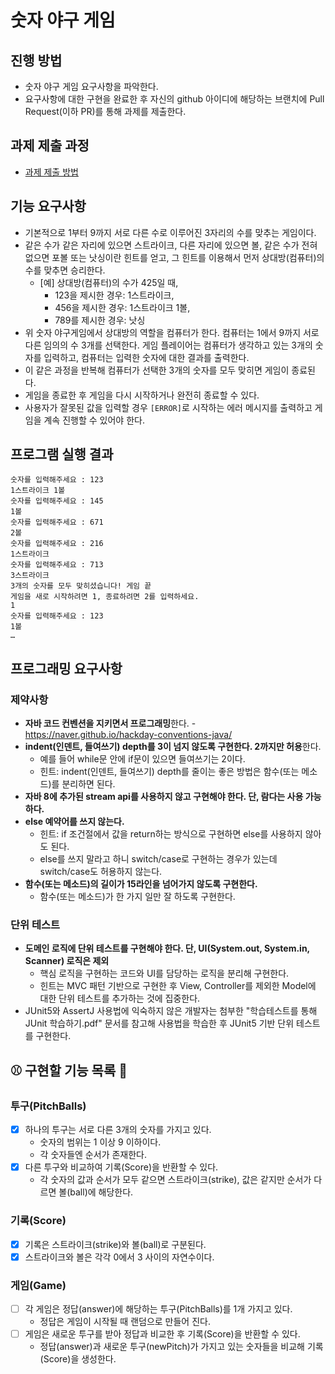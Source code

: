 # 숫자 야구 게임
## 진행 방법
* 숫자 야구 게임 요구사항을 파악한다.
* 요구사항에 대한 구현을 완료한 후 자신의 github 아이디에 해당하는 브랜치에 Pull Request(이하 PR)를 통해 과제를 제출한다.

## 과제 제출 과정
* [과제 제출 방법](https://github.com/next-step/nextstep-docs/tree/master/precourse)

## 기능 요구사항
- 기본적으로 1부터 9까지 서로 다른 수로 이루어진 3자리의 수를 맞추는 게임이다.
- 같은 수가 같은 자리에 있으면 스트라이크, 다른 자리에 있으면 볼, 같은 수가 전혀 없으면 포볼 또는 낫싱이란 힌트를 얻고,
그 힌트를 이용해서 먼저 상대방(컴퓨터)의 수를 맞추면 승리한다.
  - [예] 상대방(컴퓨터)의 수가 425일 때, 
    - 123을 제시한 경우: 1스트라이크, 
    - 456을 제시한 경우: 1스트라이크 1볼, 
    - 789를 제시한 경우: 낫싱
- 위 숫자 야구게임에서 상대방의 역할을 컴퓨터가 한다. 컴퓨터는 1에서 9까지 서로 다른 임의의 수 3개를 선택한다. 게임 플레이어는 컴퓨터가 생각하고 있는 3개의 숫자를 입력하고, 컴퓨터는 입력한 숫자에 대한 결과를 출력한다.
- 이 같은 과정을 반복해 컴퓨터가 선택한 3개의 숫자를 모두 맞히면 게임이 종료된다.
- 게임을 종료한 후 게임을 다시 시작하거나 완전히 종료할 수 있다. 
- 사용자가 잘못된 값을 입력할 경우 `[ERROR]`로 시작하는 에러 메시지를 출력하고 게임을 계속 진행할 수 있어야 한다.

## 프로그램 실행 결과
```
숫자를 입력해주세요 : 123
1스트라이크 1볼 
숫자를 입력해주세요 : 145
1볼 
숫자를 입력해주세요 : 671
2볼
숫자를 입력해주세요 : 216
1스트라이크
숫자를 입력해주세요 : 713
3스트라이크
3개의 숫자를 모두 맞히셨습니다! 게임 끝
게임을 새로 시작하려면 1, 종료하려면 2를 입력하세요.
1
숫자를 입력해주세요 : 123
1볼
…
```

## 프로그래밍 요구사항
### 제약사항
- **자바 코드 컨벤션을 지키면서 프로그래밍**한다.
  -https://naver.github.io/hackday-conventions-java/
- **indent(인덴트, 들여쓰기) depth를 3이 넘지 않도록 구현한다. 2까지만 허용**한다.
  - 예를 들어 while문 안에 if문이 있으면 들여쓰기는 2이다.
  - 힌트: indent(인덴트, 들여쓰기) depth를 줄이는 좋은 방법은 함수(또는 메소드)를 분리하면 된다.
- **자바 8에 추가된 stream api를 사용하지 않고 구현해야 한다. 단, 람다는 사용 가능하다.**
- **else 예약어를 쓰지 않는다.**
  - 힌트: if 조건절에서 값을 return하는 방식으로 구현하면 else를 사용하지 않아도 된다.
  - else를 쓰지 말라고 하니 switch/case로 구현하는 경우가 있는데 switch/case도 허용하지 않는다.
- **함수(또는 메소드)의 길이가 15라인을 넘어가지 않도록 구현한다.**
  - 함수(또는 메소드)가 한 가지 일만 잘 하도록 구현한다.
### 단위 테스트
- **도메인 로직에 단위 테스트를 구현해야 한다. 단, UI(System.out, System.in, Scanner) 로직은 제외**
  - 핵심 로직을 구현하는 코드와 UI를 담당하는 로직을 분리해 구현한다.
  - 힌트는 MVC 패턴 기반으로 구현한 후 View, Controller를 제외한 Model에 대한 단위 테스트를 추가하는 것에 집중한다.
- JUnit5와 AssertJ 사용법에 익숙하지 않은 개발자는 첨부한 "학습테스트를 통해 JUnit 학습하기.pdf" 문서를 참고해 사용법을 학습한 후 JUnit5 기반 단위 테스트를 구현한다.

## ⚾️ 구현할 기능 목록 🥎
### 투구(PitchBalls)
- [x] 하나의 투구는 서로 다른 3개의 숫자를 가지고 있다.
  - 숫자의 범위는 1 이상 9 이하이다.
  - 각 숫자들엔 순서가 존재한다.
- [x] 다른 투구와 비교하여 기록(Score)을 반환할 수 있다.
  - 각 숫자의 값과 순서가 모두 같으면 스트라이크(strike), 값은 같지만 순서가 다르면 볼(ball)에 해당한다.

### 기록(Score)
- [x] 기록은 스트라이크(strike)와 볼(ball)로 구분된다.
- [x] 스트라이크와 볼은 각각 0에서 3 사이의 자연수이다.

### 게임(Game)
- [ ] 각 게임은 정답(answer)에 해당하는 투구(PitchBalls)를 1개 가지고 있다.
  - 정답은 게임이 시작될 때 랜덤으로 만들어 진다.
- [ ] 게임은 새로운 투구를 받아 정답과 비교한 후 기록(Score)을 반환할 수 있다.
  - 정답(answer)과 새로운 투구(newPitch)가 가지고 있는 숫자들을 비교해 기록(Score)을 생성한다. 
